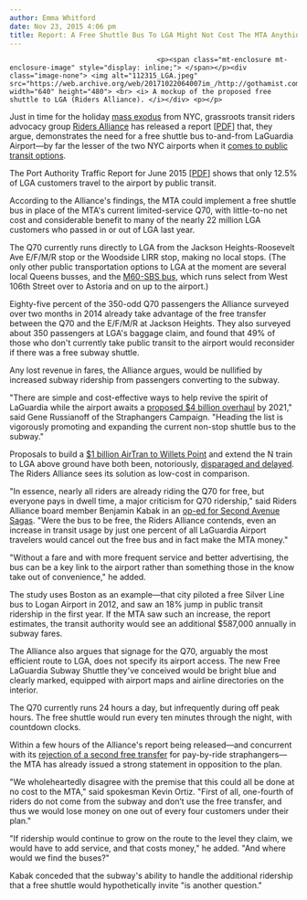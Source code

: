 ```yaml
---
author: Emma Whitford
date: Nov 23, 2015 4:06 pm
title: Report: A Free Shuttle Bus To LGA Might Not Cost The MTA Anything
---
```


	
										<p><span class="mt-enclosure mt-enclosure-image" style="display: inline;"> </span></p><div class="image-none"> <img alt="112315_LGA.jpeg" src="https://web.archive.org/web/20171022064007im_/http://gothamist.com/attachments/nyc_ewhitford/112315_LGA.jpeg" width="640" height="480"> <br> <i> A mockup of the proposed free shuttle to LGA (Riders Alliance). </i></div> <p></p>

<p>Just in time for the holiday <a href="https://web.archive.org/web/20171022064007/http://gothamist.com/2011/11/23/thanksgiving_eve_travelers_face_usu.php">mass exodus</a> from NYC, grassroots transit riders advocacy group <a href="https://web.archive.org/web/20171022064007/http://www.ridersny.org/">Riders Alliance</a> has released a report [<a href="https://web.archive.org/web/20171022064007/http://www.ridersny.org/wp-content/uploads/2015/11/LGA-report-web-version.pdf">PDF</a>] that, they argue, demonstrates the need for a free shuttle bus to-and-from LaGuardia Airport&#x2014;by far the lesser of the two NYC airports when it <a href="https://web.archive.org/web/20171022064007/http://www.panynj.gov/airports/jfk-airtrain.html">comes to public transit options</a>. </p>

<p>The Port Authority Traffic Report for June 2015 [<a href="https://web.archive.org/web/20171022064007/http://www.panynj.gov/airports/pdf-traffic/JUN2015_LGA.pdf">PDF</a>] shows that only 12.5% of LGA customers travel to the airport by public transit. </p>

<p>According to the Alliance&apos;s findings, the MTA could implement a free shuttle bus in place of the MTA&apos;s current limited-service Q70, with little-to-no net cost and considerable benefit to many of the nearly 22 million LGA customers who passed in or out of LGA last year.</p>

<p>The Q70 currently runs directly to LGA from the Jackson Heights-Roosevelt Ave E/F/M/R stop or the Woodside LIRR stop, making no local stops. (The only other public transportation options to LGA at the moment are several local Queens busses, and the <a href="https://web.archive.org/web/20171022064007/http://bustime.mta.info/m/;jsessionid=1546D8D13FF389CA33A8F235F87741E7?q=M60-SBS">M60-SBS bus</a>, which runs select from West 106th Street over to Astoria and on up to the airport.) </p>

<p>Eighty-five percent of the 350-odd Q70 passengers the Alliance surveyed over two months in 2014 already take advantage of the free transfer between the Q70 and the E/F/M/R at Jackson Heights. They also surveyed about 350 passengers at LGA&apos;s baggage claim, and found that 49% of those who don&apos;t currently take public transit to the airport would reconsider if there was a free subway shuttle. </p>

<p>Any lost revenue in fares, the Alliance argues, would be nullified by increased subway ridership from passengers converting to the subway. </p>

<p>&quot;There are simple and cost-effective ways to help revive the spirit of LaGuardia while the airport awaits a <a href="https://web.archive.org/web/20171022064007/http://gothamist.com/2015/07/27/laguardia_reboot_ferry.php">proposed $4 billion overhaul</a> by 2021,&quot; said Gene Russianoff of the Straphangers Campaign. &quot;Heading the list is vigorously promoting and expanding the current non-stop shuttle bus to the subway.&quot; </p>

<p>Proposals to build a <a href="https://web.archive.org/web/20171022064007/http://gothamist.com/2015/01/21/cuomos_laguardia_airtrain_will_be_g.php">$1 billion AirTran to Willets Point</a> and extend the N train to LGA above ground have both been, notoriously, <a href="https://web.archive.org/web/20171022064007/http://gothamist.com/2014/02/06/dream_direct_rail_service_to_la_gua.php">disparaged and delayed</a>. The Riders Alliance sees its solution as low-cost in comparison.</p>

<p>&quot;In essence, nearly all riders are already riding the Q70 for free, but everyone pays in dwell time, a major criticism for Q70 ridership,&quot; said Riders Alliance board member Benjamin Kabak in an <a href="https://web.archive.org/web/20171022064007/http://secondavenuesagas.com/2015/11/23/riders-alliance-calls-upon-mta-to-eliminate-q70-to-improve-transit-to-lga/">op-ed for Second Avenue Sagas</a>. &quot;Were the bus to be free, the Riders Alliance contends, even an increase in transit usage by just one percent of all LaGuardia Airport travelers would cancel out the free bus and in fact make the MTA money.&quot; </p>

<p>&quot;Without a fare and with more frequent service and better advertising, the bus can be a key link to the airport rather than something those in the know take out of convenience,&quot; he added. </p>

<p>The study uses Boston as an example&#x2014;that city piloted a free Silver Line bus to Logan Airport in 2012, and saw an 18% jump in public transit ridership in the first year. If the MTA saw such an increase, the report estimates, the transit authority would see an additional $587,000 annually in subway fares. </p>

<p>The Alliance also argues that signage for the Q70, arguably the most efficient route to LGA, does not specify its airport access. The new Free LaGuardia Subway Shuttle they&apos;ve conceived would be bright blue and clearly marked, equipped with airport maps and airline directories on the interior. </p>

<p>The Q70 currently runs 24 hours a day, but infrequently during off peak hours. The free shuttle would run every ten minutes through the night, with countdown clocks. </p>

<p>Within a few hours of the Alliance&apos;s report being released&#x2014;and concurrent with its <a href="https://web.archive.org/web/20171022064007/http://gothamist.com/2015/11/23/cuomo_metrocard_transfer.php">rejection of a second free transfer</a> for pay-by-ride straphangers&#x2014;the MTA has already issued a strong statement in opposition to the plan. </p>

<p>&quot;We wholeheartedly disagree with the premise that this could all be done at no cost to the MTA,&quot; said spokesman Kevin Ortiz. &quot;First of all, one-fourth of riders do not come from the subway and don&#x2019;t use the free transfer, and thus we would lose money on one out of every four customers under their plan.&quot; </p>

<p>&quot;If ridership would continue to grow on the route to the level they claim, we would have to add service, and that costs money,&quot; he added. &quot;And where would we find the buses?&quot; </p>

<p>Kabak conceded that the subway&apos;s ability to handle the additional ridership that a free shuttle would hypothetically invite &quot;is another question.&quot; </p>					
										
									
				